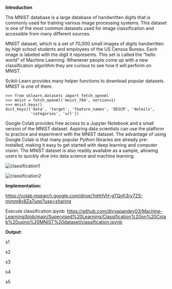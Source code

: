 **Introduction**

The MNIST database is a large database of handwritten digits that is commonly used for training various image processing systems. This dataset is one of the most common datasets used for image classification and accessible from many different sources.

MNIST dataset, which is a set of 70,000 small images of digits
handwritten by high school students and employees of the US Census Bureau.
Each image is labeled with the digit it represents.
This set is called the “hello world” of Machine Learning:
Whenever people come up with a new classification algorithm they are curious to see how it will perform on MNIST.

Scikit-Learn provides many helper functions to download popular datasets. MNIST is one of them.

    >>> from sklearn.datasets import fetch_openml
    >>> mnist = fetch_openml('mnist_784', version=1)
    >>> mnist.keys()
    dict_keys(['data', 'target', 'feature_names', 'DESCR', 'details',
               'categories', 'url'])

Google Colab provides free access to a Jupyter Notebook and a small version of the MNIST dataset. Aspiring data scientists can use the platform to practice and experiment with the MNIST dataset. The advantage of using Google Colab is that many popular Python libraries are already pre-installed, making it easy to get started with deep learning and computer vision. The MNIST dataset is also readily available as a sample, allowing users to quickly dive into data science and machine learning.

![classification1](https://user-images.githubusercontent.com/113223572/218920263-7619b9d5-3f00-4d03-a9d6-1169d5d6a745.JPG)

![classification2](https://user-images.githubusercontent.com/113223572/218920294-b4f1e194-11d8-419f-be92-535e5029ab8e.JPG)


**Implementation:**

https://colab.research.google.com/drive/1nhHVH-gTQnfi3rv7ZS-mjmm8y8Za7uqo?usp=sharing


Execute classification.ipynb: https://github.com/divyapandey03/Machine-Learning/blob/main/Supervised%20Learning/Classification%20on%20Colab%20using%20MNIST%20dataset/classification.ipynb

**Output:**

s1

s2

s3

s4

s5
